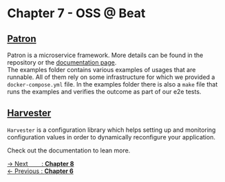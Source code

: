 # Chapter 7 - OSS @ Beat

## [Patron](https://github.com/beatlabs/patron)

Patron is a microservice framework. More details can be found in the repository or the [documentation page](https://beatlabs.github.io/patron/).  
The examples folder contains various examples of usages that are runnable.
All of them rely on some infrastructure for which we provided a `docker-compose.yml` file.
In the examples folder there is also a `make` file that runs the examples and verifies the outcome as part of our e2e tests.

## [Harvester](https://github.com/beatlabs/harvester)

`Harvester` is a configuration library which helps setting up and monitoring configuration values in order to dynamically reconfigure your application.

Check out the documentation to lean more.

[-> Next&nbsp;&nbsp;&nbsp;&nbsp;&nbsp;&nbsp;&nbsp;&nbsp;: **Chapter 8**](../chapter8/README.md)  
[<- Previous&nbsp;: **Chapter 6**](../chapter6/README.md)

